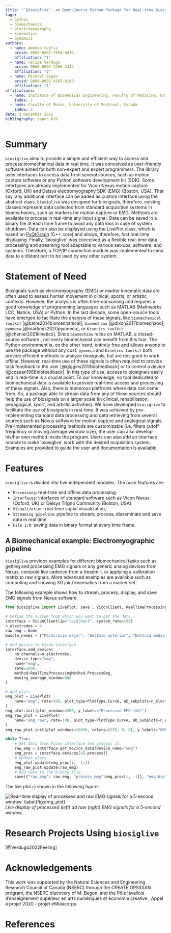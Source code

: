 ```yaml
---
title: "`Biosiglive`: an Open-Source Python Package for Real-time Biosignal Processing"
tags:
  - python
  - biomechanics
  - electromyography
  - kinematics
  - dynamics
authors:
  - name: Amedeo Ceglia
    orcid: 0000-0002-7854-9410
    affiliation: "1"
  - name: Felipe Verdugo
    orcid: 0000-0003-2486-3444
    affiliation: "2"
  - name: Mickael Begon
    orcid: 0000-0002-4107-9160
    affiliation: "1"
affiliations:
  - name: Institute of Biomedical Engineering, Faculty of Medicine, University of Montreal, Canada
    index: 1
  - name: Faculty of Music, University of Montreal, Canada
    index: 2
date: 2 December 2022
bibliography: paper.bib
---
```


# Summary

`biosiglive` aims to provide a simple and efficient way to access and process biomechanical data in real time.
It was conceived as user-friendly software aimed for both non-expert and expert programmers.
The library uses interfaces to access data from several sources, such as motion capture software or any Python software development kit (SDK).
Some interfaces are already implemented for Vicon Nexus motion capture (Oxford, UK) and Delsys electromyography SDK (EMG) (Boston, USA). 
That say, any additional interface can be added as custom interface using the abstract class.
`biosiglive` was designed for biosignals, therefore, existing classes represent data collected from standard acquisition systems in biomechanics, 
such as markers for motion capture or EMG. Methods are available to process in real-time any input signal. 
Data can be saved in a binary file at each time frame to avoid any data loss in case of system shutdown. 
Data can also be displayed using the LivePlot class, which is based on [PyQtGraph](https://github.com/pyqtgraph/pyqtgraph) (C++ core) and allows, 
therefore, fast real-time displaying. 
Finally, 'biosiglive' was conceived as a flexible real-time data processing and streaming tool adaptable to various set-ups, 
software, and systems. 
Therefore, a TCP/IP connection module was implemented to send data to a distant port to be used by any other system.

# Statement of Need

Biosignals such as electromyography (EMG) or marker kinematic data are often used to assess human movement in clinical, 
sports, or artistic contexts. 
However, the analysis is often time-consuming and requires a good knowledge of programming languages such as MATLAB (Mathworks LCC, Natick, USA) or Python. 
In the last decade, some open-source tools have emerged to facilitate the analysis of these signals, like  `biomechanical toolkit` [@barre2014biomechanical], 
`biomechzoo` [@dixon2017biomechzoo], `pyomeca` [@martinez2020pyomeca], or `Kinetics toolkit` [@chenier2021kinetics]. 
Since `biomechzoo` relies on MATLAB, a closed-source software  , not every biomechanist can benefit from this tool. 
The Python environment is, on the other hand, entirely free and allows anyone to use the package without any cost. 
`pyomeca` and `Kinetics toolkit` both provide efficient methods to analyze biosignals, but are designed to work offline. 
However, real-time use of these signals is often required to provide task feedback to the user [@giggins2013biofeedback] or to control a device [@cozean1988biofeedback]. 
In this type of use, access to biosignals easily and in real-time is a crucial point. 
To our knowledge, no tool dedicated to biomechanical data is available to provide real-time access and processing of these signals. 
Also, there is numerous platfroms where data can come from. 
So, a package able to stream data from any of these sources should help the use of biosignals on a larger scale 
(in clinical, rehabilitation, pedagogical, sport, and artistic activities). 
We have developed `biosiglive` to facilitate the use of biosignals in real-time. 
It was achieved by pre-implementing standard data processing and data retrieving from several sources such as Nexus software for motion capture and analogical signals. 
Pre-implemented processing methods are customizable (i.e. filters cutoff frequency or moving average window size), the user can also develop his/her own method inside the program. 
Users can also add an interface module to make 'biosiglive' work with the desired acquisition system. 
Examples are provided to guide the user and documentation is available. 

# Features

`biosiglive` is divided into five independent modules. The main features are:

 - `Processing`: real-time and offline data processing.
 - `Interfaces`: interfaces of standard software such as Vicon Nexus (Oxford, UK) or Delsys Trigno Community  (Boston, USA).
 - `Visualization`: real-time signal visualization,
 - `Streaming pipeline`: pipeline to stream, process, disseminate and save data in real time.
 - `File I/O`: saving data in binary format at every time frame.

## A Biomechanical example: Electromyographic pipeline

`biosiglive` provides examples for different biomechanical tasks such as getting and processing EMG signals or any generic analog devices from Nexus, 
compute live cadence from a treadmill, or applying a calibration matrix to raw signals. 
More advanced examples are available such as computing and showing 3D joint kinematics from a marker set. 

The following example shows how to stream, process, display, and save EMG signals from Nexus software.

```python
from biosiglive import LivePlot, save , ViconClient, RealTimeProcessingMethod, PlotType

# Define the system from which you want to get the data.
interface = ViconClient(ip="localhost", system_rate=100)
n_electrodes = 4
raw_emg = None
muscle_names = ["Pectoralis major", "Deltoid anterior", "Deltoid medial", "Deltoid posterior"]

# Add device to Vicon interface
interface.add_device(
    nb_channels=n_electrodes,
    device_type="emg",
    name="emg",
    rate=2000,
    method=RealTimeProcessingMethod.ProcessEmg,
    moving_average_window=600
)

# Add plots
emg_plot = LivePlot(
    name="emg", rate=100, plot_type=PlotType.Curve, nb_subplots=n_electrodes, channel_names=muscle_names
)
emg_plot.init(plot_windows=500, y_labels="Processed EMG (mV)")
emg_raw_plot = LivePlot(
    name="emg_raw", rate=100, plot_type=PlotType.Curve, nb_subplots=n_electrodes, channel_names=muscle_names
)
emg_raw_plot.init(plot_windows=10000, colors=(255, 0, 0), y_labels="EMG (mV)")

while True:
    # Get data from Vicon interface and process it.
    raw_emg = interface.get_device_data(device_name="emg")
    emg_proc = interface.devices[0].process()
    # Update plots.
    emg_plot.update(emg_proc[:, -1:])
    emg_raw_plot.update(raw_emg)   
    # Add data to the binary file.    
    save({"raw_emg": raw_emg, "process_emg":emg_proc[:, -1]}, "emg.bio")
```

The live plot is shown in the following figure: 

![Real-time display of processed and raw EMG signals for a 5-second window.
\label{fig:emg_plot}](EMG_plot.png)
*Live display of processed (left) ad raw (right) EMG signals for a 5-second window.*


# Research Projects Using `biosiglive`

[@Verdugo2022Feeling]

# Acknowledgements

This work was supported by the Natural Sciences and Engineering Research Council of Canada (NSERC) through the CREATE OPSIDIAN program, 
the NSERC discovery of M. Begon, 
and the Pôle lavallois d’enseignement supérieur en arts numériques et économie créative , Appel à projet 2020 - projet eMusicorps.

# References
